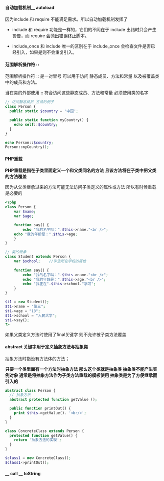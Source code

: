 #### 自动加载机制__ autoload

因为include 和 require 不能满足需求。所以自动加载机制发挥了

* include 和 require 功能是一样的，它们的不同在于 include 出错时只会产生警告，而 require 会抛出错误终止脚本。


* include_once 和 include 唯一的区别在于 include_once 会检查文件是否已经引入，如果是则不会重复引入。





#### 范围解析操作符  ::

范围解析操作符 :: 是一对冒号 可以用于访问 静态成员、方法和常量 以及被覆盖类中的成员和方法。

当在类的外部使用 :: 符合访问这些静态成员、方法和常量 必须使用类的名字 

```php
// 访问静态成员 方法的例子
class Person {
  public static $country = '中国';

  public static function myCountry() {
    echo self::$country;
  }
}

echo Person::$country;
Person::myCountry();
```



#### PHP重载

**PHP重载是指在子类里面定义一个和父类同名的方法 且该方法将在子类中把父类的方法覆盖**

因为从父类继承过来的方法可能无法访问子类定义的属性或方法 所以有时候重载是必要的

```php
<?php
class Person {
    var $name;
    var $age;

    function say() {
        echo "我的名字叫：".$this->name."<br />";
	echo "我的年龄是：".$this->age;
    }
}

// 类的继承
class Student extends Person {
    var $school;    //学生所在学校的属性
	
    function say() {
        echo "我的名字叫：".$this->name."<br />";
        echo "我的年龄是：".$this->age."<br />";
        echo "我正在".$this->school."学习";
    }	
}

$t1 = new Student();
$t1->name = "张三";
$t1->age = "18";
$t1->school = "人民大学";
$t1->say();
?>
```

如果父类定义方法时使用了final关键字 则不允许被子类方法覆盖



#### abstract 关键字用于定义抽象方法与抽象类

抽象方法时指没有方法体的方法；

**只要一个类里面有一个方法时抽象方法 那么这个类就是抽象类 抽象类不能产生实例对象 通常是将抽象方法作为子类方法重载的模板使用 抽象类是为了方便继承而引入的**

```php
abstract class Person {
  // 抽象方法
  abstract protected function getValue ();

  public function printOut() {
    print $this->getValue(). '<br/>';
  }
}

class ConcreteClass extends Person {
  protected function getValue() {
    return '抽象方法的实现';
  }
}

$class1 = new ConcreteClass();
$class1->printOut();
```



#### __ call __ toString

































